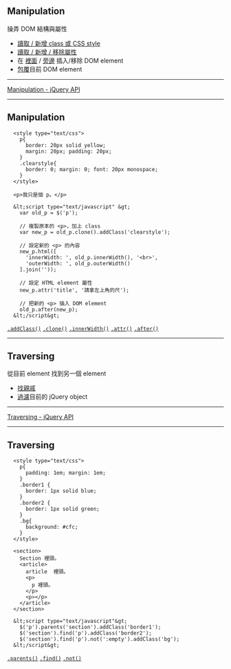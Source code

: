 Manipulation
------
操弄 DOM 結構與屬性

* [讀取 / 新增 class 或 CSS style](http://api.jquery.com/category/css/)
* [讀取 / 新增 / 移除屬性](http://api.jquery.com/category/attributes/)
* 在 [裡面](http://api.jquery.com/category/manipulation/dom-insertion-inside/) / [旁邊](http://api.jquery.com/category/manipulation/dom-insertion-outside/) 插入/移除 DOM element
* [包覆](http://api.jquery.com/category/manipulation/dom-insertion-around/)目前 DOM element

------

[Manipulation - jQuery API](http://api.jquery.com/category/manipulation/)


---

Manipulation
------

~~~
  <style type="text/css">
    p{
      border: 20px solid yellow;
      margin: 20px; padding: 20px;
    }
    .clearstyle{
      border: 0; margin: 0; font: 20px monospace;
    }
  </style>

  <p>我只是個 p。</p>

  &lt;script type="text/javascript" &gt;
    var old_p = $('p');

    // 複製原本的 <p>，加上 class
    var new_p = old_p.clone().addClass('clearstyle');

    // 設定新的 <p> 的內容
    new_p.html([
      'innerWidth: ', old_p.innerWidth(), '<br>',
      'outerWidth: ', old_p.outerWidth()
    ].join(''));

    // 設定 HTML element 屬性
    new_p.attr('title', '請拿左上角的尺');

    // 把新的 <p> 插入 DOM element
    old_p.after(new_p);
  &lt;/script&gt;
~~~

[`.addClass()`](http://api.jquery.com/addClass/) [`.clone()`](http://api.jquery.com/clone/) [`.innerWidth()`](http://api.jquery.com/innerWidth/) [`.attr()`](http://api.jquery.com/attr/) [`.after()`](http://api.jquery.com/after/)


---

Traversing
------
從目前 element 找到另一個 element

* [找親戚](http://api.jquery.com/category/traversing/tree-traversal/)
* [過濾](http://api.jquery.com/category/traversing/filtering/)目前的 jQuery object

------

[Traversing - jQuery API](http://api.jquery.com/category/traversing/)


---

Traversing
------

~~~
  <style type="text/css">
    p{
      padding: 1em; margin: 1em;
    }
    .border1 {
      border: 1px solid blue;
    }
    .border2 {
      border: 1px solid green;
    }
    .bg{
      background: #cfc;
    }
  </style>

  <section>
    Section 裡頭。
    <article>
      article  裡頭。
      <p>
        p 裡頭。
      </p>
      <p></p>
    </article>
  </section>

  &lt;script type="text/javascript"&gt;
    $('p').parents('section').addClass('border1');
    $('section').find('p').addClass('border2');
    $('section').find('p').not(':empty').addClass('bg');
  &lt;/script&gt;

~~~
[`.parents()`](http://api.jquery.com/parents/) [`.find()`](http://api.jquery.com/find/) [`.not()`](http://api.jquery.com/not/)
